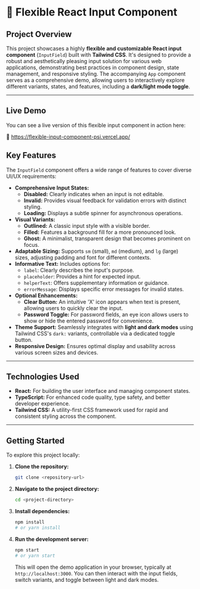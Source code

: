 # 🚀 Flexible React Input Component

## Project Overview

This project showcases a highly **flexible and customizable React input component** (`InputField`) built with **Tailwind CSS**. It's designed to provide a robust and aesthetically pleasing input solution for various web applications, demonstrating best practices in component design, state management, and responsive styling. The accompanying `App` component serves as a comprehensive demo, allowing users to interactively explore different variants, states, and features, including a **dark/light mode toggle**.

---

## Live Demo

You can see a live version of this flexible input component in action here:

🔗 <https://flexible-input-component-psi.vercel.app/>

## Key Features

The `InputField` component offers a wide range of features to cover diverse UI/UX requirements:

- **Comprehensive Input States:**
  - **Disabled:** Clearly indicates when an input is not editable.
  - **Invalid:** Provides visual feedback for validation errors with distinct styling.
  - **Loading:** Displays a subtle spinner for asynchronous operations.
- **Visual Variants:**
  - **Outlined:** A classic input style with a visible border.
  - **Filled:** Features a background fill for a more pronounced look.
  - **Ghost:** A minimalist, transparent design that becomes prominent on focus.
- **Adaptable Sizing:** Supports `sm` (small), `md` (medium), and `lg` (large) sizes, adjusting padding and font for different contexts.
- **Informative Text:** Includes options for:
  - `label`: Clearly describes the input's purpose.
  - `placeholder`: Provides a hint for expected input.
  - `helperText`: Offers supplementary information or guidance.
  - `errorMessage`: Displays specific error messages for invalid states.
- **Optional Enhancements:**
  - **Clear Button:** An intuitive 'X' icon appears when text is present, allowing users to quickly clear the input.
  - **Password Toggle:** For password fields, an eye icon allows users to show or hide the entered password for convenience.
- **Theme Support:** Seamlessly integrates with **light and dark modes** using Tailwind CSS's `dark:` variants, controllable via a dedicated toggle button.
- **Responsive Design:** Ensures optimal display and usability across various screen sizes and devices.

---

## Technologies Used

- **React:** For building the user interface and managing component states.
- **TypeScript:** For enhanced code quality, type safety, and better developer experience.
- **Tailwind CSS:** A utility-first CSS framework used for rapid and consistent styling across the component.

---

## Getting Started

To explore this project locally:

1.  **Clone the repository:**
    ```bash
    git clone <repository-url>
    ```
2.  **Navigate to the project directory:**
    ```bash
    cd <project-directory>
    ```
3.  **Install dependencies:**
    ```bash
    npm install
    # or yarn install
    ```
4.  **Run the development server:**

    ```bash
    npm start
    # or yarn start
    ```

    This will open the demo application in your browser, typically at `http://localhost:3000`. You can then interact with the input fields, switch variants, and toggle between light and dark modes.

```

```

